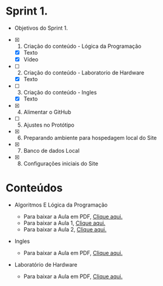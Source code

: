 # Sprint 1.
 * Objetivos do Sprint 1.

- [x] 1. Criação do conteúdo - Lógica da Programação
   * [x] Texto
   * [x] Vídeo
- [ ] 2. Criação do conteúdo - Laboratorio de Hardware
   * [x] Texto
   
- [ ] 3. Criação do conteúdo - Ingles
   * [x] Texto
   
- [x] 4. Alimentar o GitHub
- [ ] 5. Ajustes no Protótipo
- [x] 6. Preparando ambiente para hospedagem local do Site
- [x] 7. Banco de dados Local
- [x] 8. Configurações iniciais do Site

# Conteúdos 

* Algoritmos E Lógica da Programação
   * Para baixar a Aula em PDF,  [Clique aqui.](https://raw.githubusercontent.com/HarielThums/ProjetoIntegrador01/main/Sprint1/Conte%C3%BAdos/Algoritmos%20e%20l%C3%B3gica%20da%20programa%C3%A7%C3%A3o/Algoritmos%20e%20L%C3%B3gica%20de%20Programa%C3%A7%C3%A3o.docx)
   * Para baixar a Aula 1, [Clique aqui.](https://raw.githubusercontent.com/HarielThums/ProjetoIntegrador01/main/Sprint1/Conte%C3%BAdos/Algoritmos%20e%20l%C3%B3gica%20da%20programa%C3%A7%C3%A3o/aula%201.rar)
   * Para baixar a Aula 2, [Clique aqui.](https://raw.githubusercontent.com/HarielThums/ProjetoIntegrador01/main/Sprint1/Conte%C3%BAdos/Algoritmos%20e%20l%C3%B3gica%20da%20programa%C3%A7%C3%A3o/aula%202.rar)

* Ingles 
   * Para baixar a Aula em PDF, [Clique aqui.](https://raw.githubusercontent.com/HarielThums/ProjetoIntegrador01/main/Sprint1/Conte%C3%BAdos/Ingles/Ingles.pdf)

* Laboratório de Hardware
   * Para baixar a Aula em PDF, [Clique aqui.](https://raw.githubusercontent.com/HarielThums/ProjetoIntegrador01/main/Sprint1/Conte%C3%BAdos/Lab%20de%20Hardware/Laboratorio%20de%20Hardware.docx)
